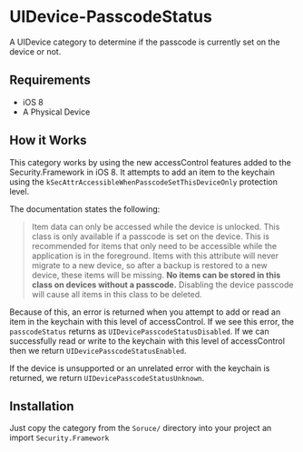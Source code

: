 UIDevice-PasscodeStatus
=======================

A UIDevice category to determine if the passcode is currently set on the device or not.

Requirements
--
 - iOS 8
 - A Physical Device
 
How it Works
--
This category works by using the new accessControl features added to the Security.Framework in iOS 8.
It attempts to add an item to the keychain using the `kSecAttrAccessibleWhenPasscodeSetThisDeviceOnly` protection level.  

The documentation states the following:

> Item data can only be accessed while the device is unlocked. This class is only 
         available if a passcode is set on the device. This is recommended for
         items that only need to be accessible while the application is in the
         foreground. Items with this attribute will never migrate to a new 
         device, so after a backup is restored to a new device, these items 
         will be missing. **No items can be stored in this class on devices 
         without a passcode.** Disabling the device passcode will cause all 
         items in this class to be deleted.
         
Because of this, an error is returned when you attempt to add or read an item in the keychain with this level of accessControl. If we see this error, the `passcodeStatus` returns as `UIDevicePasscodeStatusDisabled`.
If we can successfully read or write to the keychain with this level of accessControl then we return `UIDevicePasscodeStatusEnabled`.

If the device is unsupported or an unrelated error with the keychain is returned, we return `UIDevicePasscodeStatusUnknown`.

Installation
-
Just copy the category from the `Soruce/` directory into your project an import `Security.Framework`
